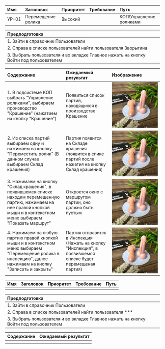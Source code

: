 |Имя   | Заголовок  | Приоритет  | Требование   | Путь  | 
|:---|:---|:---|:---|:---|
|  УР-01 | Перемещение ролика  | Высокий |   | КОП\Управление роликами | 

| Предподготовка | 
|:---|
| 1. Зайти в справочник Пользователи |
| 2. Справа в списке пользователей найти пользователя Зворыгина |
| 3. Выбрать пользователя и во вкладке Главное нажать на кнопку Войти под пользователем| 

| Содержание |Ожидаемый результат | Изображение |
|:---|:---|:---|
| 1. В подсистеме КОП выбрать "Управление роликами", выбираем производство "Крашение" (нажатием на кнопку "Крашение") | Появиться список партий, находящихся в производстве Крашение |![picture.jpg](/picture.jpg) |
| 2. Из списка партий выбираем одну и нажимаем на кнопку "Переместить ролик" (В данном случае выбираем Склад крашения) | Партия появится на Складе крашения (появится в спике партий после нажатия на кнопку Склад крашения) |![picture.jpg](/picture.jpg) |
| 3. Нажимаем на кнопку "Склад крашения", в появившемся списке находим перемещенную партию, нажимаем на нее правой кнопкой мыши и в контекстном меню выбираем "Показать маршрут" | Откроется окно с маршрутом партии, оно должно быть пустым |![picture.jpg](/picture.jpg) |
| 4. Нажимаем на любую партию правой кнопкой мыши и в контекстном меню выбираем "Перемещение ролика в инспекцию", далее нажимаем на кнопку "Записать и закрыть"| Партия отправится в Инспекция (Нажать на кнопку "Инспекция", в появившемся списке будет перемещеная партия) |![picture.jpg](/picture.jpg) |



|Имя   | Заголовок  | Приоритет  | Требование   | Путь  | 
|:---|:---|:---|:---|:---|
|   |   |  |   |  | 

| Предподготовка | 
|:---|
| 1. Зайти в справочник Пользователи |
| 2. Справа в списке пользователей найти пользователя *** |
| 3. Выбрать пользователя и во вкладке Главное нажать на кнопку Войти под пользователем| 

| Содержание |Ожидаемый результат | 
|:---|:---|
|  |  |  
|  |  |  

